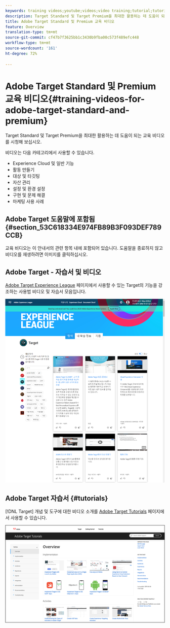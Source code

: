 ```yaml
---
keywords: training videos;youtube;videos;video training;tutorial;tutorials;video
description: Target Standard 및 Target Premium을 최대한 활용하는 데 도움이 되는 교육 비디오를 시청해 보십시오.
title: Adobe Target Standard 및 Premium 교육 비디오
feature: Overview
translation-type: tm+mt
source-git-commit: cf47b7f3625bb1c3430b9fba00c573f489efc448
workflow-type: tm+mt
source-wordcount: '161'
ht-degree: 72%

---
```



# Adobe Target Standard 및 Premium 교육 비디오{#training-videos-for-adobe-target-standard-and-premium}

Target Standard 및 Target Premium을 최대한 활용하는 데 도움이 되는 교육 비디오를 시청해 보십시오.

비디오는 다음 카테고리에서 사용할 수 있습니다.

* Experience Cloud 및 일반 기능
* 활동 만들기
* 대상 및 타깃팅
* 자산 관리
* 설정 및 환경 설정
* 구현 및 문제 해결
* 마케팅 사용 사례

## Adobe Target 도움말에 포함됨 {#section_53C618334E974FB89B3F093DEF789CCB}

교육 비디오는 이 안내서의 관련 항목 내에 포함되어 있습니다. 도움말을 종료하지 않고 비디오를 재생하려면 이미지를 클릭하십시오.

## Adobe Target - 자습서 및 비디오

[Adobe Target Experience League](https://guided.adobe.com/#recommended/solutions/target) 페이지에서 사용할 수 있는 Target의 기능을 강조하는 사용법 비디오 및 자습서 모음입니다.

![Experience League 비디오](/help/c-intro/assets/experience-league.png)

## Adobe Target 자습서 {#tutorials}

[!DNL Target] 개념 및 도구에 대한 비디오 소개를 [Adobe Target Tutorials](https://experienceleague.adobe.com/docs/target-learn/tutorials/overview.html) 페이지에서 사용할 수 있습니다.

![Adobe Target 자습서](/help/c-intro/assets/adobe-target-tutorials-new.png)